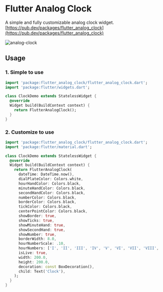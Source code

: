 # Flutter Analog Clock

A simple and fully customizable analog clock widget.
[https://pub.dev/packages/flutter_analog_clock](https://pub.dev/packages/flutter_analog_clock)

<img src="https://i.ibb.co/C54DXLw/analog-clock.gif" alt="analog-clock" border="0">

## Usage

### 1. Simple to use
```dart
import 'package:flutter_analog_clock/flutter_analog_clock.dart';
import 'package:flutter/widgets.dart';

class ClockDemo extends StatelessWidget {
  @override
  Widget build(BuildContext context) {
    return FlutterAnalogClock();
  }
}
```

### 2. Customize to use
```dart
import 'package:flutter_analog_clock/flutter_analog_clock.dart';
import 'package:flutter/material.dart';

class ClockDemo extends StatelessWidget {
  @override
  Widget build(BuildContext context) {
    return FlutterAnalogClock(
      dateTime: DateTime.now(),
      dialPlateColor: Colors.white,
      hourHandColor: Colors.black,
      minuteHandColor: Colors.black,
      secondHandColor: Colors.black,
      numberColor: Colors.black,
      borderColor: Colors.black,
      tickColor: Colors.black,
      centerPointColor: Colors.black,
      showBorder: true,
      showTicks: true,
      showMinuteHand: true,
      showSecondHand: true,
      showNumber: true,
      borderWidth: 8.0,
      hourNumberScale: .10,
      hourNumbers: ['I', 'II', 'III', 'IV', 'V', 'VI', 'VII', 'VIII', 'IX', 'X', 'XI', 'XII'],
      isLive: true,
      width: 200.0,
      height: 200.0,
      decoration: const BoxDecoration(),
      child: Text('Clock'),
    );
  }
}
```